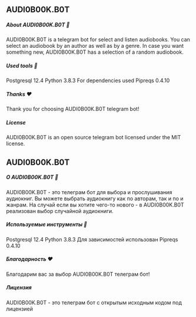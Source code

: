 ## AUDI0B00K.B0T

##### About AUDI0B00K.B0T :musical_note:

AUDI0B00K.B0T is a telegram bot for select and listen audiobooks.
You can select an audiobook by an author as well as by a genre.
In case you want something new, AUDI0B00K.B0T has a selection of a random audiobook.

##### Used tools :snake:

Postgresql 12.4
Python 3.8.3
For dependencies used Pipreqs 0.4.10

##### Thanks :heart:

Thank you for choosing AUDI0B00K.B0T telegram bot!

##### License

AUDI0B00K.B0T is an open source telegram bot licensed under the MIT license.


## AUDI0B00K.B0T

##### О AUDI0B00K.B0T :musical_note:

AUDI0B00K.B0T - это телеграм бот для выбора и прослушивания аудиокниг.
Вы можете выбрать аудиокнигу как по авторам, так и по и жанрам.
На случай если вы хотите чего-то нового - в AUDI0B00K.B0T реализован выбор случайной аудиокниги.

##### Используемые инструменты :snake:

Postgresql 12.4
Python 3.8.3
Для зависимостей использован Pipreqs 0.4.10

##### Благодарность :heart:

Благодарим вас за выбор AUDI0B00K.B0T телеграм бот!

##### Лицензия

AUDI0B00K.B0T - это телеграм бот с открытым исходным кодом под лицензией
